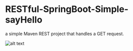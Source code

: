 # RESTful-SpringBoot-Simple-sayHello
 a simple Maven REST project that handles a GET request.

![alt text](http://url/to/img.png)
